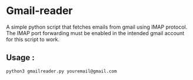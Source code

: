 # Gmail-reader
A simple python script that fetches emails from gmail using IMAP protocol. The IMAP port forwarding must be enabled in the intended gmail account for this script to work.

## Usage :
`python3 gmailreader.py youremail@gmail.com`
